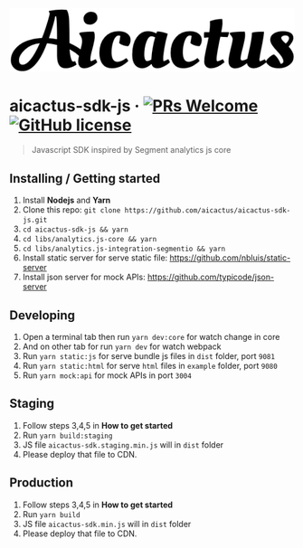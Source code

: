 ![Logo of the project](./images/logo.png)

# aicactus-sdk-js &middot; [![PRs Welcome](https://img.shields.io/badge/PRs-welcome-brightgreen.svg?style=flat-square)](http://makeapullrequest.com) [![GitHub license](https://img.shields.io/badge/license-MIT-blue.svg?style=flat-square)](https://github.com/aicactus/aicactus-sdk-js/blob/master/LICENSE)

> Javascript SDK inspired by Segment analytics js core

## Installing / Getting started

1. Install **Nodejs** and **Yarn**
2. Clone this repo: `git clone https://github.com/aicactus/aicactus-sdk-js.git`
3. `cd aicactus-sdk-js && yarn`
4. `cd libs/analytics.js-core && yarn`
5. `cd libs/analytics.js-integration-segmentio && yarn`
6. Install static server for serve static file: https://github.com/nbluis/static-server
7. Install json server for mock APIs: https://github.com/typicode/json-server

## Developing

1. Open a terminal tab then run `yarn dev:core` for watch change in core
2. And on other tab for run `yarn dev` for watch webpack
3. Run `yarn static:js` for serve bundle js files in `dist` folder, port `9081`
4. Run `yarn static:html` for serve `html` files in `example` folder, port `9080`
5. Run `yarn mock:api` for mock APIs in port `3004`

## Staging

1. Follow steps 3,4,5 in **How to get started**
1. Run `yarn build:staging`
1. JS file `aicactus-sdk.staging.min.js` will in `dist` folder
1. Please deploy that file to CDN.

## Production

1. Follow steps 3,4,5 in **How to get started**
1. Run `yarn build`
1. JS file `aicactus-sdk.min.js` will in `dist` folder
1. Please deploy that file to CDN.
